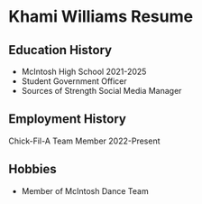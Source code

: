 # Khami Williams Resume

## Education History
- McIntosh High School 2021-2025
- Student Government Officer 
- Sources of Strength Social Media Manager
## Employment History
Chick-Fil-A Team Member 2022-Present
## Hobbies
- Member of McIntosh Dance Team

